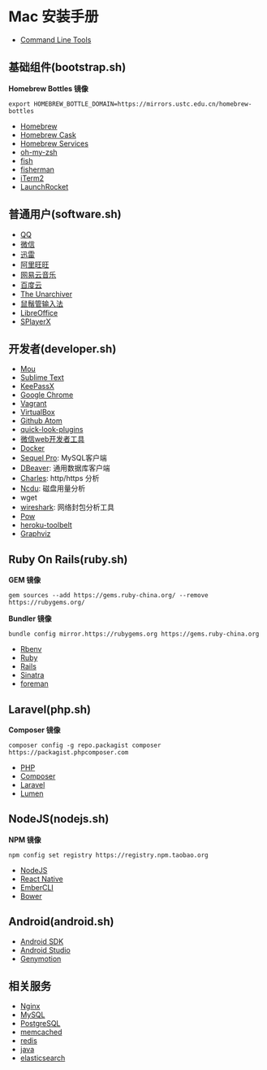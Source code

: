 # Mac 安装手册



* [Command Line Tools](http://adcdownload.apple.com/Developer_Tools/Command_Line_Tools_OS_X_10.11_for_Xcode_7.3.1/Command_Line_Tools_OS_X_10.11_for_Xcode_7.3.1.dmg)

## 基础组件(bootstrap.sh)

**Homebrew Bottles 镜像**

	export HOMEBREW_BOTTLE_DOMAIN=https://mirrors.ustc.edu.cn/homebrew-bottles

* [Homebrew](http://brew.sh/)
* [Homebrew Cask](https://caskroom.github.io/)
* [Homebrew Services](https://github.com/Homebrew/homebrew-services)
* [oh-my-zsh](http://ohmyz.sh/)
* [fish](https://fishshell.com/)
* [fisherman](http://fisherman.sh/)
* [iTerm2](https://www.iterm2.com/)
* [LaunchRocket](https://github.com/jimbojsb/launchrocket)


## 普通用户(software.sh)

* [QQ](http://im.qq.com/macqq/)
* [微信](https://github.com/geeeeeeeeek/electronic-wechat)
* [迅雷](http://mac.xunlei.com/)
* [阿里旺旺](https://wangwang.taobao.com)
* [网易云音乐](http://music.163.com/#/download)
* [百度云](https://pan.baidu.com)
* [The Unarchiver](https://unarchiver.c3.cx/unarchiver)
* [鼠鬚管输入法](http://rime.im/)
* [LibreOffice](https://www.libreoffice.org/)
* [SPlayerX](https://bitbucket.org/Tomasen/splayerx/wiki/Home)


## 开发者(developer.sh)

* [Mou](http://25.io/mou/)
* [Sublime Text](https://www.sublimetext.com/3)
* [KeePassX](https://www.keepassx.org)
* [Google Chrome](https://www.google.com/chrome/)
* [Vagrant](https://www.vagrantup.com/)
* [VirtualBox](https://www.virtualbox.org/wiki/Downloads)
* [Github Atom](https://atom.io/)
* [quick-look-plugins](https://github.com/sindresorhus/quick-look-plugins)
* [微信web开发者工具](https://mp.weixin.qq.com/wiki?t=resource/res_main&id=mp1455784140&token=&lang=zh_CN)
* [Docker](https://www.docker.com)
* [Sequel Pro](http://www.sequelpro.com/): MySQL客户端
* [DBeaver](http://dbeaver.jkiss.org/): 通用数据库客户端
* [Charles](https://www.charlesproxy.com/): http/https 分析
* [Ncdu](https://dev.yorhel.nl/ncdu): 磁盘用量分析
* wget
* [wireshark](https://www.wireshark.org/): 网络封包分析工具
* [Pow](http://pow.cx/)
* [heroku-toolbelt](https://www.heroku.com)
* [Graphviz](http://graphviz.org/)


## Ruby On Rails(ruby.sh)

**GEM 镜像**

	gem sources --add https://gems.ruby-china.org/ --remove https://rubygems.org/

**Bundler 镜像**

	bundle config mirror.https://rubygems.org https://gems.ruby-china.org

* [Rbenv](https://github.com/rbenv/rbenv)
* [Ruby](https://www.ruby-lang.org)
* [Rails](http://rubyonrails.org/)
* [Sinatra](http://www.sinatrarb.com/)
* [foreman](https://github.com/ddollar/foreman)

## Laravel(php.sh)

**Composer 镜像**

	composer config -g repo.packagist composer https://packagist.phpcomposer.com

* [PHP](http://php.net/)
* [Composer](https://getcomposer.org/)
* [Laravel](https://laravel.com/)
* [Lumen](https://lumen.laravel.com/)


## NodeJS(nodejs.sh)

**NPM 镜像**

	npm config set registry https://registry.npm.taobao.org

* [NodeJS](https://nodejs.org/en/)
* [React Native](https://facebook.github.io/react-native/)
* [EmberCLI](https://ember-cli.com/)
* [Bower](https://bower.io/)


## Android(android.sh)

* [Android SDK]()
* [Android Studio](https://developer.android.com/studio/index.html)
* [Genymotion](https://www.genymotion.com/)





## 相关服务

* [Nginx](http://nginx.org/)
* [MySQL](https://www.mysql.com/)
* [PostgreSQL](https://www.postgresql.org/)
* [memcached](http://memcached.org/)
* [redis](http://redis.io/)
* [java](http://www.oracle.com/technetwork/java/javase/downloads/index.html)
* [elasticsearch](https://www.elastic.co/products/elasticsearch)
